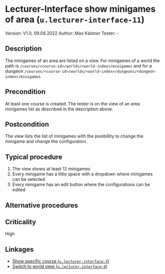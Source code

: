 # Lecturer-Interface show minigames of area (`u.lecturer-interface-11`)


Version: V1.0, 09.08.2022
Author: Max Kästner
Tester: -

## Description

The minigames of an area are listed on a view. For minigames of a world the path is `/courses/<course-id>/worlds/<world-index>/minigames` and for a dungeon `/courses/<course-id>/worlds/<world-index>/dungeons/<dungeon-index>/minigames`.

## Precondition

At least one course is created. The tester is on the view of an area minigames list as described in the description above.

## Postcondition

The view lists the list of minigames with the posibillity to change the minigame and change the configuration.

## Typical procedure

1. The view shows at least 12 minigames
2. Every minigame has a little space with a dropdown where minigames can be selected
3. Every minigame has an edit button where the configurations can be edited

## Alternative procedures


## Criticality

High

## Linkages

- [Show specific course (`u.lecturer-interface-3`)](u-lecturer-interface-03-show-specific-course.md)
- [Switch to world view (`u.lecturer-interface-8`)](u-lecturer-interface-08-switch-to-world-view.md)